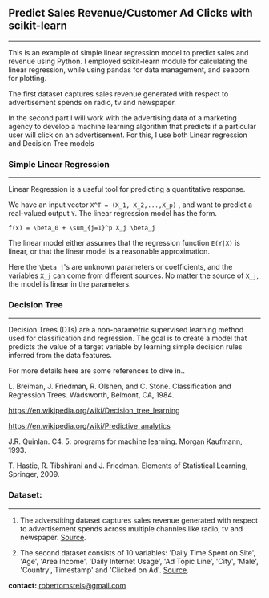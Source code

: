 
## Predict Sales Revenue/Customer Ad Clicks with scikit-learn
-------------------------------------------------

This is an example of simple linear regression model to predict sales and revenue using Python. 
I employed scikit-learn module for calculating the linear regression, while using pandas for data management, and seaborn for plotting.

The first dataset captures sales revenue generated with respect to advertisement spends on radio, tv and newspaper.

In the second part I will work with the advertising data of a marketing agency to develop a machine learning algorithm that predicts if a particular user will click on an advertisement. For this, I use both Linear regression and Decision Tree models

### Simple Linear Regression
------------------------------------------------

Linear Regression is a useful tool for predicting a quantitative response.

We have an input vector `X^T = (X_1, X_2,...,X_p)` , and want to predict a real-valued output `Y`. The linear regression model has the form.

`f(x) = \beta_0 + \sum_{j=1}^p X_j \beta_j`

The linear model either assumes that the regression function `E(Y|X)` is linear, or that the linear model is a reasonable approximation.

Here the `\beta_j`'s are unknown parameters or coefficients, and the variables `X_j` can come from different sources. No matter the source of `X_j`, the model is linear in the parameters.

### Decision Tree 
------------------------------------------------

Decision Trees (DTs) are a non-parametric supervised learning method used for classification and regression. The goal is to create a model that predicts the value of a target variable by learning simple decision rules inferred from the data features.

For more details here are some references to dive in..

L. Breiman, J. Friedman, R. Olshen, and C. Stone. Classification and Regression Trees. Wadsworth, Belmont, CA, 1984.

https://en.wikipedia.org/wiki/Decision_tree_learning

https://en.wikipedia.org/wiki/Predictive_analytics

J.R. Quinlan. C4. 5: programs for machine learning. Morgan Kaufmann, 1993.

T. Hastie, R. Tibshirani and J. Friedman. Elements of Statistical Learning, Springer, 2009.

### Dataset:
-------------------------------------------------
1. The adverstiting dataset captures sales revenue generated with respect to advertisement spends across multiple channles like radio, tv and newspaper. <a href='http://faculty.marshall.usc.edu/gareth-james/'> Source</a>.

2. The second dataset consists of 10 variables: 'Daily Time Spent on Site', 'Age', 'Area Income', 'Daily Internet Usage', 'Ad Topic Line', 'City', 'Male', 'Country', Timestamp' and 'Clicked on Ad'. <a href='https://www.kaggle.com/fayomi/advertising/download'> Source</a>.


<b>contact:</b> robertomsreis@gmail.com

